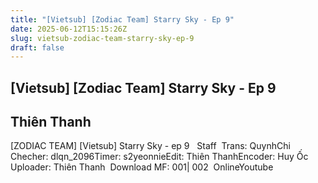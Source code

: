 ```yaml
---
title: "[Vietsub] [Zodiac Team] Starry Sky - Ep 9"
date: 2025-06-12T15:15:26Z
slug: vietsub-zodiac-team-starry-sky-ep-9
draft: false
---
```


## [Vietsub] [Zodiac Team] Starry Sky - Ep 9

## Thiên Thanh

[ZODIAC TEAM] [Vietsub] Starry Sky - ep 9​ ​ ​​ ​Staff ​ ​Trans: QuynhChi​Checher: dlqn_2096​Timer: s2yeonnie​Edit: Thiên Thanh​Encoder: Huy Ốc​Uploader: Thiên Thanh​ ​ ​Download​ ​MF: 001| 002​ ​ ​Online​Youtube​